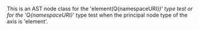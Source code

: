 This is an AST node class for the 'element(Q{namespaceURI}*)' type test or for the 'Q{namespaceURI}*' type test when the principal node type of the axis is 'element'.